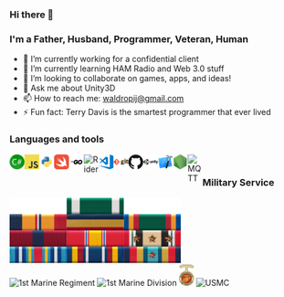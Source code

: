 ### Hi there 👋

### I'm a Father, Husband, Programmer, Veteran, Human

- 🔭 I’m currently working for a confidential client
- 🌱 I’m currently learning HAM Radio and Web 3.0 stuff
- 👯 I’m looking to collaborate on games, apps, and ideas!
- 💬 Ask me about Unity3D
- 📫 How to reach me: waldropij@gmail.com
- ⚡ Fun fact: Terry Davis is the smartest programmer that ever lived

### Languages and tools

<img align="left" alt="C#" width="26px" src="https://raw.githubusercontent.com/github/explore/80688e429a7d4ef2fca1e82350fe8e3517d3494d/topics/csharp/csharp.png" />

<img align="left" alt="JavaScript" width="26px" src="https://raw.githubusercontent.com/github/explore/80688e429a7d4ef2fca1e82350fe8e3517d3494d/topics/javascript/javascript.png" /> 

<img align="left" alt="Python" width="26px" src="https://raw.githubusercontent.com/github/explore/80688e429a7d4ef2fca1e82350fe8e3517d3494d/topics/python/python.png" />

<img align="left" alt="Swift" width="26px" src="https://raw.githubusercontent.com/github/explore/80688e429a7d4ef2fca1e82350fe8e3517d3494d/topics/swift/swift.png" />

<img align="left" alt="Go" width="26px" src="https://raw.githubusercontent.com/github/explore/80688e429a7d4ef2fca1e82350fe8e3517d3494d/topics/go/go.png" /> 

<img align="left" alt="Rider" width="26px" src="https://codeopinion.com/wp-content/uploads/2017/08/logo.png" />

<img align="left" alt="Visual Studio Code" width="26px" src="https://raw.githubusercontent.com/github/explore/80688e429a7d4ef2fca1e82350fe8e3517d3494d/topics/visual-studio-code/visual-studio-code.png" />

<img align="left" alt="Git" width="26px" src="https://raw.githubusercontent.com/github/explore/80688e429a7d4ef2fca1e82350fe8e3517d3494d/topics/git/git.png"/>
<img align="left" alt="GitHub" width="26px" src="https://raw.githubusercontent.com/github/explore/78df643247d429f6cc873026c0622819ad797942/topics/github/github.png" />

<img align="left" alt="Unity" width="26px" src="https://raw.githubusercontent.com/github/explore/80688e429a7d4ef2fca1e82350fe8e3517d3494d/topics/unity/unity.png" />

<img align="left" alt="Xcode" width="26px" src="https://raw.githubusercontent.com/github/explore/80688e429a7d4ef2fca1e82350fe8e3517d3494d/topics/xcode/xcode.png" />

<img align="left" alt="Node.js" width="26px" src="https://raw.githubusercontent.com/github/explore/80688e429a7d4ef2fca1e82350fe8e3517d3494d/topics/nodejs/nodejs.png" />

<img align="left" alt="MQTT" width="26px" src="https://www.gta.ufrj.br/ensino/eel878/redes1-2018-1/trabalhos-vf/mqtt/images/mqtt-logo.png" />

</br>

### Military Service

<img alt="Military Awards" width="300px" src="media/images/ribbons.png" />

</br>

<img alt="1st Marine Regiment" width="26px" src="https://upload.wikimedia.org/wikipedia/commons/thumb/3/3e/1st_Marine_Regiment_Logo.png/1200px-1st_Marine_Regiment_Logo.png" />
<img alt="1st Marine Division" width="26px" src="https://upload.wikimedia.org/wikipedia/commons/thumb/c/c2/1st_Marine_Division_insignia.svg/1200px-1st_Marine_Division_insignia.svg.png" />
<img alt="MCB Camp Pendleton" width="26px" src="media/images/mcb-pendleton.png" />
<img alt="USMC" width="26px" src="https://upload.wikimedia.org/wikipedia/commons/thumb/9/9f/Emblem_of_the_United_States_Marine_Corps.svg/1200px-Emblem_of_the_United_States_Marine_Corps.svg.png" />


[linkedin]: https://www.linkedin.com/in/iwaldrop/
